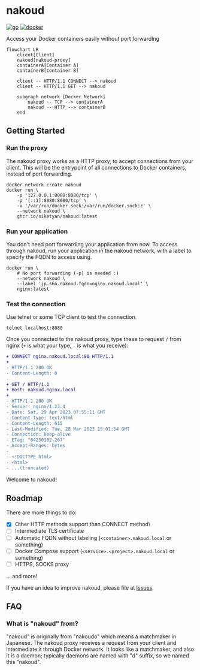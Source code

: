 # nakoud

[![go](https://github.com/siketyan/nakoud/actions/workflows/go.yaml/badge.svg)](https://github.com/siketyan/nakoud/actions/workflows/go.yaml)
[![docker](https://github.com/siketyan/nakoud/actions/workflows/docker.yaml/badge.svg)](https://github.com/siketyan/nakoud/actions/workflows/docker.yaml)

Access your Docker containers easily without port forwarding

```mermaid
flowchart LR
    client[Client]
    nakoud[nakoud-proxy]
    containerA[Container A]
    containerB[Container B]
    
    client -- HTTP/1.1 CONNECT --> nakoud
    client -- HTTP/1.1 GET --> nakoud
    
    subgraph network [Docker Network]
        nakoud -- TCP --> containerA
        nakoud -- HTTP --> containerB
    end
```

## Getting Started

### Run the proxy

The nakoud proxy works as a HTTP proxy, to accept connections from your client.
This will be the entrypoint of all connections to Docker containers, instead of port forwarding.

```shell
docker network create nakoud
docker run \
    -p '127.0.0.1:8080:8080/tcp' \
    -p '[::1]:8080:8080/tcp' \
    -v '/var/run/docker.sock:/var/run/docker.sock:z' \
    --network nakoud \
    ghcr.io/siketyan/nakoud:latest
```

### Run your application

You don't need port forwarding your application from now.
To access through nakoud, run your application in the nakoud network, with a label to specify the FQDN to access using.

```shell
docker run \
    # No port forwarding (-p) is needed :)
    --network nakoud \
    --label 'jp.s6n.nakoud.fqdn=nginx.nakoud.local' \
    nginx:latest
```

### Test the connection

Use telnet or some TCP client to test the connection.

```shell
telnet localhost:8080
```
Once you connected to the nakoud proxy, type these to request `/` from nginx (`+` is what your type, `-` is what you receive):

```diff
+ CONNECT nginx.nakoud.local:80 HTTP/1.1
+
- HTTP/1.1 200 OK
- Content-Length: 0
-
+ GET / HTTP/1.1
+ Host: nakoud.nginx.local
+
- HTTP/1.1 200 OK
- Server: nginx/1.23.4
- Date: Sat, 29 Apr 2023 07:55:11 GMT
- Content-Type: text/html
- Content-Length: 615
- Last-Modified: Tue, 28 Mar 2023 15:01:54 GMT
- Connection: keep-alive
- ETag: "64230162-267"
- Accept-Ranges: bytes
- 
- <!DOCTYPE html>
- <html>
- ...(truncated)
```

Welcome to nakoud!

## Roadmap

There are more things to do:

- [x] Other HTTP methods support than CONNECT method\
- [ ] Intermediate TLS certificate
- [ ] Automatic FQDN without labeling (`<container>.nakoud.local` or something)
- [ ] Docker Compose support (`<service>.<project>.nakoud.local` or something)
- [ ] HTTPS, SOCKS proxy

... and more!

If you have an idea to improve nakoud, please file at [Issues](https://github.com/siketyan/nakoud/issues).

## FAQ

### What is "nakoud" from?

"nakoud" is originally from "nakoudo" which means a matchmaker in Japanese.
The nakoud proxy receives a request from your client and intermediate it through Docker network.
It looks like a matchmaker, and also it is a daemon; typically daemons are named with "d" suffix, so we named this "nakoud".
